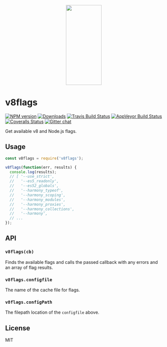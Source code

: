 <p align="center">
  <a href="http://gulpjs.com">
    <img height="257" width="114" src="https://raw.githubusercontent.com/gulpjs/artwork/master/gulp-2x.png">
  </a>
</p>

# v8flags

[![NPM version][npm-image]][npm-url] [![Downloads][downloads-image]][npm-url] [![Travis Build Status][travis-image]][travis-url] [![AppVeyor Build Status][appveyor-image]][appveyor-url] [![Coveralls Status][coveralls-image]][coveralls-url] [![Gitter chat][gitter-image]][gitter-url]

Get available v8 and Node.js flags.

## Usage
```js
const v8flags = require('v8flags');

v8flags(function(err, results) {
  console.log(results);
  // [ '--use_strict',
  //   '--es5_readonly',
  //   '--es52_globals',
  //   '--harmony_typeof',
  //   '--harmony_scoping',
  //   '--harmony_modules',
  //   '--harmony_proxies',
  //   '--harmony_collections',
  //   '--harmony',
  // ...
});
```

## API

### `v8flags(cb)`

Finds the available flags and calls the passed callback with any errors and an array of flag results.

### `v8flags.configfile`

The name of the cache file for flags.

### `v8flags.configPath`

The filepath location of the `configfile` above.

## License

MIT

[downloads-image]: http://img.shields.io/npm/dm/v8flags.svg
[npm-url]: https://www.npmjs.com/package/v8flags
[npm-image]: http://img.shields.io/npm/v/v8flags.svg

[travis-url]: https://travis-ci.org/gulpjs/v8flags
[travis-image]: http://img.shields.io/travis/gulpjs/v8flags.svg?label=travis-ci

[appveyor-url]: https://ci.appveyor.com/project/gulpjs/v8flags
[appveyor-image]: https://img.shields.io/appveyor/ci/gulpjs/v8flags.svg?label=appveyor

[coveralls-url]: https://coveralls.io/r/gulpjs/v8flags
[coveralls-image]: http://img.shields.io/coveralls/gulpjs/v8flags/master.svg

[gitter-url]: https://gitter.im/gulpjs/gulp
[gitter-image]: https://badges.gitter.im/gulpjs/gulp.svg
